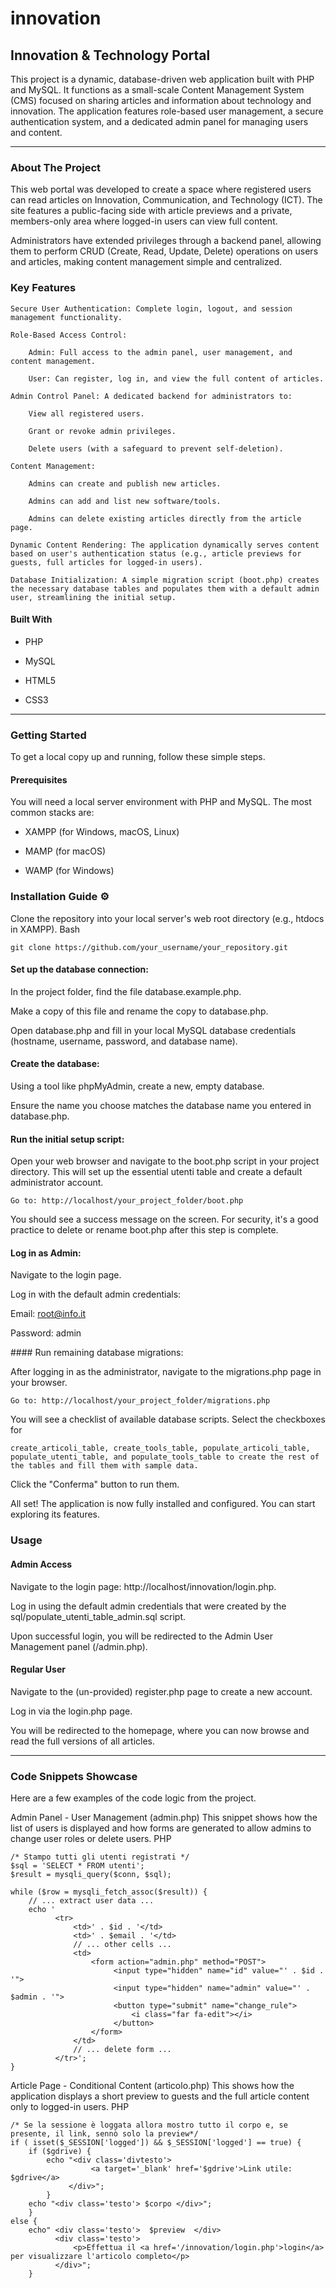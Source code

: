 # innovation

## Innovation & Technology Portal

This project is a dynamic, database-driven web application built with PHP and MySQL. It functions as a small-scale Content Management System (CMS) focused on sharing articles and information about technology and innovation. The application features role-based user management, a secure authentication system, and a dedicated admin panel for managing users and content.

---

### About The Project

This web portal was developed to create a space where registered users can read articles on Innovation, Communication, and Technology (ICT). The site features a public-facing side with article previews and a private, members-only area where logged-in users can view full content.

Administrators have extended privileges through a backend panel, allowing them to perform CRUD (Create, Read, Update, Delete) operations on users and articles, making content management simple and centralized.

### Key Features

    Secure User Authentication: Complete login, logout, and session management functionality.

    Role-Based Access Control:

        Admin: Full access to the admin panel, user management, and content management.

        User: Can register, log in, and view the full content of articles.

    Admin Control Panel: A dedicated backend for administrators to:

        View all registered users.

        Grant or revoke admin privileges.

        Delete users (with a safeguard to prevent self-deletion).

    Content Management:

        Admins can create and publish new articles.

        Admins can add and list new software/tools.

        Admins can delete existing articles directly from the article page.

    Dynamic Content Rendering: The application dynamically serves content based on user's authentication status (e.g., article previews for guests, full articles for logged-in users).

    Database Initialization: A simple migration script (boot.php) creates the necessary database tables and populates them with a default admin user, streamlining the initial setup.

#### Built With

- PHP

- MySQL

- HTML5

- CSS3

---

### Getting Started

To get a local copy up and running, follow these simple steps.

#### Prerequisites

You will need a local server environment with PHP and MySQL. The most common stacks are:

- XAMPP (for Windows, macOS, Linux)

- MAMP (for macOS)

- WAMP (for Windows)

### Installation Guide ⚙️

Clone the repository into your local server's web root directory (e.g., htdocs in XAMPP).
    Bash

    git clone https://github.com/your_username/your_repository.git

#### Set up the database connection:

In the project folder, find the file database.example.php.

Make a copy of this file and rename the copy to database.php.

Open database.php and fill in your local MySQL database credentials (hostname, username, password, and database name).

#### Create the database:

Using a tool like phpMyAdmin, create a new, empty database.

Ensure the name you choose matches the database name you entered in database.php.

#### Run the initial setup script:

Open your web browser and navigate to the boot.php script in your project directory. This will set up the essential utenti table and create a default administrator account.

    Go to: http://localhost/your_project_folder/boot.php

You should see a success message on the screen. For security, it's a good practice to delete or rename boot.php after this step is complete.

#### Log in as Admin:

Navigate to the login page.

Log in with the default admin credentials:

Email: root@info.it 

Password: admin 

#### Run remaining database migrations:

After logging in as the administrator, navigate to the migrations.php page in your browser.

    Go to: http://localhost/your_project_folder/migrations.php

You will see a checklist of available database scripts. Select the checkboxes for 

    create_articoli_table, create_tools_table, populate_articoli_table, populate_utenti_table, and populate_tools_table to create the rest of the tables and fill them with sample data.

Click the "Conferma" button to run them.

All set! The application is now fully installed and configured. You can start exploring its features.

### Usage

#### Admin Access

Navigate to the login page: http://localhost/innovation/login.php.

Log in using the default admin credentials that were created by the sql/populate_utenti_table_admin.sql script.

Upon successful login, you will be redirected to the Admin User Management panel (/admin.php).

#### Regular User

Navigate to the (un-provided) register.php page to create a new account.

Log in via the login.php page.

You will be redirected to the homepage, where you can now browse and read the full versions of all articles.

---

### Code Snippets Showcase

Here are a few examples of the code logic from the project.

Admin Panel - User Management (admin.php)
This snippet shows how the list of users is displayed and how forms are generated to allow admins to change user roles or delete users.
PHP

    /* Stampo tutti gli utenti registrati */
    $sql = 'SELECT * FROM utenti';
    $result = mysqli_query($conn, $sql);
    
    while ($row = mysqli_fetch_assoc($result)) {
        // ... extract user data ...
        echo '
              <tr>
                  <td>' . $id . '</td>
                  <td>' . $email . '</td>
                  // ... other cells ...
                  <td>
                      <form action="admin.php" method="POST">
                           <input type="hidden" name="id" value="' . $id . '">
                           <input type="hidden" name="admin" value="' . $admin . '">
                           <button type="submit" name="change_rule">
                               <i class="far fa-edit"></i>
                           </button>
                      </form>
                  </td>
                  // ... delete form ...
              </tr>';
    }

Article Page - Conditional Content (articolo.php)
This shows how the application displays a short preview to guests and the full article content only to logged-in users.
PHP

    /* Se la sessione è loggata allora mostro tutto il corpo e, se presente, il link, sennò solo la preview*/
    if ( isset($_SESSION['logged']) && $_SESSION['logged'] == true) {
        if ($gdrive) {
            echo "<div class='divtesto'>
                      <a target='_blank' href='$gdrive'>Link utile: $gdrive</a>
                 </div>";
            }
        echo "<div class='testo'> $corpo </div>";
        }
    else {
        echo" <div class='testo'>  $preview  </div>
              <div class='testo'>
                  <p>Effettua il <a href='/innovation/login.php'>login</a> per visualizzare l'articolo completo</p>
              </div>";
        }
